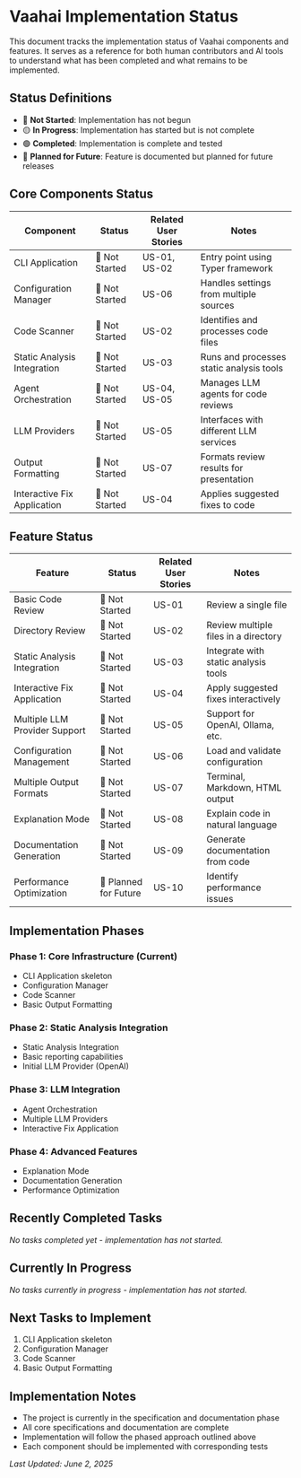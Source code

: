 # Vaahai Implementation Status

This document tracks the implementation status of Vaahai components and features. It serves as a reference for both human contributors and AI tools to understand what has been completed and what remains to be implemented.

## Status Definitions

- 🔴 **Not Started**: Implementation has not begun
- 🟡 **In Progress**: Implementation has started but is not complete
- 🟢 **Completed**: Implementation is complete and tested
- 🔵 **Planned for Future**: Feature is documented but planned for future releases

## Core Components Status

| Component | Status | Related User Stories | Notes |
|-----------|--------|----------------------|-------|
| CLI Application | 🔴 Not Started | US-01, US-02 | Entry point using Typer framework |
| Configuration Manager | 🔴 Not Started | US-06 | Handles settings from multiple sources |
| Code Scanner | 🔴 Not Started | US-02 | Identifies and processes code files |
| Static Analysis Integration | 🔴 Not Started | US-03 | Runs and processes static analysis tools |
| Agent Orchestration | 🔴 Not Started | US-04, US-05 | Manages LLM agents for code reviews |
| LLM Providers | 🔴 Not Started | US-05 | Interfaces with different LLM services |
| Output Formatting | 🔴 Not Started | US-07 | Formats review results for presentation |
| Interactive Fix Application | 🔴 Not Started | US-04 | Applies suggested fixes to code |

## Feature Status

| Feature | Status | Related User Stories | Notes |
|---------|--------|----------------------|-------|
| Basic Code Review | 🔴 Not Started | US-01 | Review a single file |
| Directory Review | 🔴 Not Started | US-02 | Review multiple files in a directory |
| Static Analysis Integration | 🔴 Not Started | US-03 | Integrate with static analysis tools |
| Interactive Fix Application | 🔴 Not Started | US-04 | Apply suggested fixes interactively |
| Multiple LLM Provider Support | 🔴 Not Started | US-05 | Support for OpenAI, Ollama, etc. |
| Configuration Management | 🔴 Not Started | US-06 | Load and validate configuration |
| Multiple Output Formats | 🔴 Not Started | US-07 | Terminal, Markdown, HTML output |
| Explanation Mode | 🔴 Not Started | US-08 | Explain code in natural language |
| Documentation Generation | 🔴 Not Started | US-09 | Generate documentation from code |
| Performance Optimization | 🔵 Planned for Future | US-10 | Identify performance issues |

## Implementation Phases

### Phase 1: Core Infrastructure (Current)
- CLI Application skeleton
- Configuration Manager
- Code Scanner
- Basic Output Formatting

### Phase 2: Static Analysis Integration
- Static Analysis Integration
- Basic reporting capabilities
- Initial LLM Provider (OpenAI)

### Phase 3: LLM Integration
- Agent Orchestration
- Multiple LLM Providers
- Interactive Fix Application

### Phase 4: Advanced Features
- Explanation Mode
- Documentation Generation
- Performance Optimization

## Recently Completed Tasks

*No tasks completed yet - implementation has not started.*

## Currently In Progress

*No tasks currently in progress - implementation has not started.*

## Next Tasks to Implement

1. CLI Application skeleton
2. Configuration Manager
3. Code Scanner
4. Basic Output Formatting

## Implementation Notes

- The project is currently in the specification and documentation phase
- All core specifications and documentation are complete
- Implementation will follow the phased approach outlined above
- Each component should be implemented with corresponding tests

*Last Updated: June 2, 2025*
